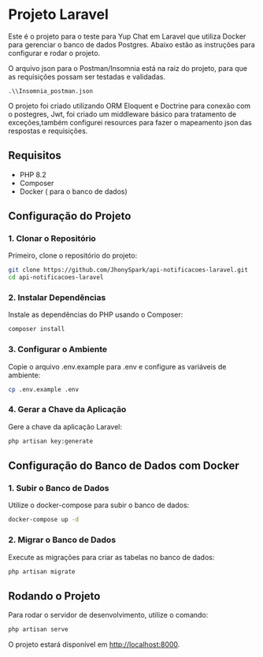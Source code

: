 # Projeto Laravel

Este é o projeto para o teste para Yup Chat em Laravel que utiliza Docker para gerenciar o banco de dados Postgres.
Abaixo estão as instruções para configurar e rodar o projeto.

O arquivo json para o Postman/Insomnia está na raiz do projeto, para que as requisições possam ser
testadas e validadas.

```.\\Insomnia_postman.json```

O projeto foi criado utilizando ORM Eloquent e Doctrine para conexão com o postegres, Jwt,
foi criado um middleware básico para tratamento de exceções,também configurei resources para
fazer o mapeamento json das respostas e requisições.

## Requisitos

- PHP 8.2
- Composer
- Docker ( para o banco de dados)

## Configuração do Projeto

### 1. Clonar o Repositório

Primeiro, clone o repositório do projeto:

```sh
git clone https://github.com/JhonySpark/api-notificacoes-laravel.git
cd api-notificacoes-laravel
```

### 2. Instalar Dependências

Instale as dependências do PHP usando o Composer:

``` sh
composer install
```

### 3. Configurar o Ambiente

Copie o arquivo .env.example para .env e configure as variáveis de ambiente:

``` sh
cp .env.example .env
```

### 4. Gerar a Chave da Aplicação

Gere a chave da aplicação Laravel:

``` sh
php artisan key:generate
```

## Configuração do Banco de Dados com Docker

### 1. Subir o Banco de Dados

Utilize o docker-compose para subir o banco de dados:

``` sh
docker-compose up -d
```

### 2. Migrar o Banco de Dados

Execute as migrações para criar as tabelas no banco de dados:

``` sh
php artisan migrate
```

## Rodando o Projeto

Para rodar o servidor de desenvolvimento, utilize o comando:

``` sh
php artisan serve
```

O projeto estará disponível em <http://localhost:8000>.

